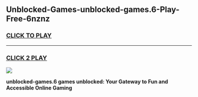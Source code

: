 
## Unblocked-Games-unblocked-games.6-Play-Free-6nznz
<h3>
<a href="https://premium76.site?title=unblocked-games.6&ref=10A">CLICK TO PLAY</a></h3>
<hr>

<h3>
<a href="https://premium76.site?title=unblocked-games.6&ref=10A">CLICK 2 PLAY</a>
  
</h3>

<a href="https://premium76.site?title=unblocked-games.6&ref=10A"><img src="https://clearcache.store/games.png"></a>


**unblocked-games.6 games unblocked: Your Gateway to Fun and Accessible Online Gaming**
